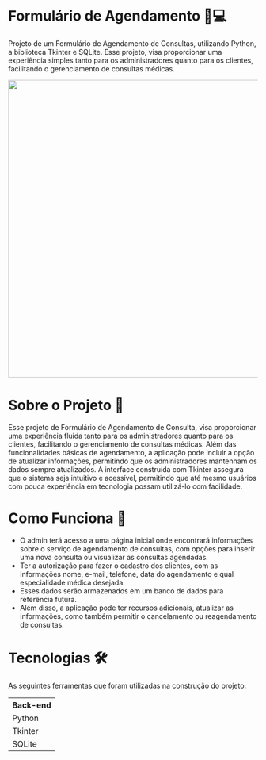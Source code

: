 # Formulário de Agendamento 📄💻

Projeto de um Formulário de Agendamento de Consultas, utilizando Python, a biblioteca Tkinter e SQLite. Esse projeto, visa proporcionar uma experiência simples tanto para os administradores quanto para os clientes, facilitando o gerenciamento de consultas médicas.

<div>
<img src="https://github.com/user-attachments/assets/e2a95b1c-9c3d-45eb-8750-4776f888c46e" width="600px" />

# Sobre o Projeto 📃
Esse projeto de Formulário de Agendamento de Consulta, visa proporcionar uma experiência fluida tanto para os administradores quanto para os clientes, facilitando o gerenciamento de consultas médicas. Além das funcionalidades básicas de agendamento, a aplicação pode incluir a opção de atualizar informações, permitindo que os administradores mantenham os dados sempre atualizados. A interface construída com Tkinter assegura que o sistema seja intuitivo e acessível, permitindo que até mesmo usuários com pouca experiência em tecnologia possam utilizá-lo com facilidade.

# Como Funciona 🎯
<div>
  <ul>
    <li>O admin terá acesso a uma página inicial onde encontrará informações sobre o serviço de agendamento de consultas, com opções para inserir uma nova consulta ou visualizar as consultas agendadas.
    <li>Ter a autorização para fazer o cadastro dos clientes, com as informações nome, e-mail, telefone, data do agendamento e qual especialidade médica desejada.
    <li>Esses dados serão armazenados em um banco de dados para referência futura. 
    <li>Além disso, a aplicação pode ter recursos adicionais, atualizar as informações, como também permitir o cancelamento ou reagendamento de consultas.      
    </li>  
  </ul>
</div>

# Tecnologias 🛠️
As seguintes ferramentas que foram utilizadas na construção do projeto:
<table>
  <thead>
    <tbody>
      <th>Back-end</th>
    <tr>
      <td>Python</td>
    </tr>
    <tr>
      <td>Tkinter</td>
    </tr>
    <tr>
      <td>SQLite</td>
    </tr>
    </tbody>
  </thead>
</table>

